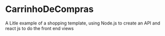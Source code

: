 # CarrinhoDeCompras
A Litle example of a shopping template, using Node.js to create an API  and react js to do the front end views

